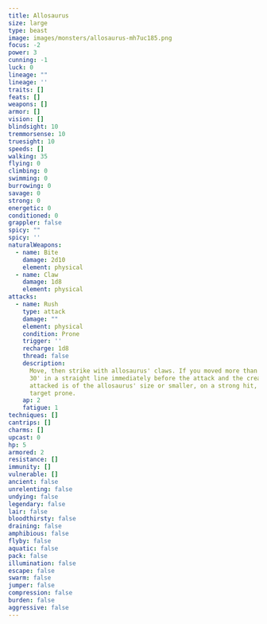 ```yaml
---
title: Allosaurus
size: large
type: beast
image: images/monsters/allosaurus-mh7uc185.png
focus: -2
power: 3
cunning: -1
luck: 0
lineage: ""
lineage: ''
traits: []
feats: []
weapons: []
armor: []
vision: []
blindsight: 10
tremmorsense: 10
truesight: 10
speeds: []
walking: 35
flying: 0
climbing: 0
swimming: 0
burrowing: 0
savage: 0
strong: 0
energetic: 0
conditioned: 0
grappler: false
spicy: ""
spicy: ''
naturalWeapons:
  - name: Bite
    damage: 2d10
    element: physical
  - name: Claw
    damage: 1d8
    element: physical
attacks:
  - name: Rush
    type: attack
    damage: ""
    element: physical
    condition: Prone
    trigger: ''
    recharge: 1d8
    thread: false
    description:
      Move, then strike with allosaurus' claws. If you moved more than
      30' in a straight line immediately before the attack and the creature
      attacked is of the allosaurus' size or smaller, on a strong hit, knock the
      target prone.
    ap: 2
    fatigue: 1
techniques: []
cantrips: []
charms: []
upcast: 0
hp: 5
armored: 2
resistance: []
immunity: []
vulnerable: []
ancient: false
unrelenting: false
undying: false
legendary: false
lair: false
bloodthirsty: false
draining: false
amphibious: false
flyby: false
aquatic: false
pack: false
illumination: false
escape: false
swarm: false
jumper: false
compression: false
burden: false
aggressive: false
---
```


